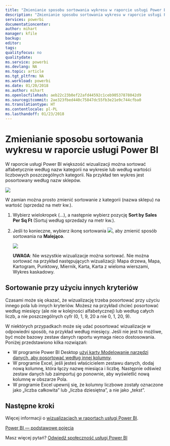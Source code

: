 ```yaml
---
title: "Zmienianie sposobu sortowania wykresu w raporcie usługi Power BI"
description: "Zmienianie sposobu sortowania wykresu w raporcie usługi Power BI"
services: powerbi
documentationcenter: 
author: mihart
manager: kfile
backup: 
editor: 
tags: 
qualityfocus: no
qualitydate: 
ms.service: powerbi
ms.devlang: NA
ms.topic: article
ms.tgt_pltfrm: NA
ms.workload: powerbi
ms.date: 01/20/2018
ms.author: mihart
ms.openlocfilehash: aeb22c23b0ef22afd44592c1ceb90537878042d9
ms.sourcegitcommit: 2ae323fbed440c75847dc55fb3e21e9c744cfba0
ms.translationtype: HT
ms.contentlocale: pl-PL
ms.lasthandoff: 01/23/2018
---
```

# <a name="change-how-a-chart-is-sorted-in-a-power-bi-report"></a>Zmienianie sposobu sortowania wykresu w raporcie usługi Power BI
W raporcie usługi Power BI większość wizualizacji można sortować alfabetycznie według nazw kategorii na wykresie lub według wartości liczbowych poszczególnych kategorii. Na przykład ten wykres jest posortowany według nazw sklepów.

![](media/power-bi-report-change-sort/pbi_chartsortcategory.png)

W zamian można prosto zmienić sortowanie z kategorii (nazwa sklepu) na wartość (sprzedaż na metr kw.).

1. Wybierz wielokropek (...), a następnie wybierz pozycję **Sort by Sales Per Sq Ft** (Sortuj według sprzedaży na metr kw.).
2. Jeśli to konieczne, wybierz ikonę sortowania ![](media/power-bi-report-change-sort/sorticon.png), aby zmienić sposób sortowania na **Malejąco**.

   ![](media/power-bi-report-change-sort/sortby.gif)

   **UWAGA**: Nie wszystkie wizualizacje można sortować.  Nie można sortować na przykład następujących wizualizacji: Mapa drzewa, Mapa, Kartogram, Punktowy, Miernik, Karta, Karta z wieloma wierszami, Wykres kaskadowy.

<a name="other"></a>
## <a name="sorting-using-other-criteria"></a>Sortowanie przy użyciu innych kryteriów
Czasami może się okazać, że wizualizację trzeba posortować przy użyciu innego pola lub innych kryteriów.  Możesz na przykład chcieć posortować według miesięcy (ale nie w kolejności alfabetycznej) lub według całych liczb, a nie poszczególnych cyfr (0, 1, 9, 20 a nie 0, 1, 20, 9).  

W niektórych przypadkach może się udać posortować wizualizacje w odpowiedni sposób, na przykład według miesięcy.  Jeśli nie jest to możliwe, być może bazowy zestaw danych raportu wymaga nieco dostosowania. Poniżej przedstawiono kilka rozwiązań:

* W programie Power BI Desktop [użyj karty Modelowanie narzędzi danych, aby posortować według innej kolumny](desktop-sort-by-column.md).
* W programie Excel, jeśli jesteś właścicielem zestawu danych, dodaj nową kolumnę, która łączy nazwę miesiąca i liczbę. Następnie odśwież zestaw danych lub zaimportuj go ponownie, aby wyświetlić nową kolumnę w obszarze Pola.
* W programie Excel upewnij się, że kolumny liczbowe zostały oznaczone jako „liczba całkowita” lub „liczba dziesiętna”, a nie jako „tekst”.

## <a name="next-steps"></a>Następne kroki
Więcej informacji o [wizualizacjach w raportach usługi Power BI](power-bi-report-visualizations.md).

[Power BI — podstawowe pojęcia](service-basic-concepts.md)

Masz więcej pytań? [Odwiedź społeczność usługi Power BI](http://community.powerbi.com/)
